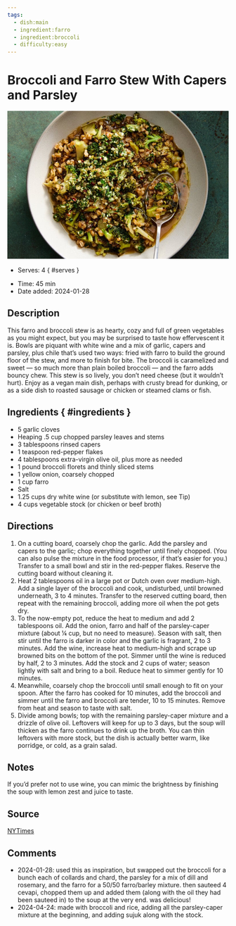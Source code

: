 ```yaml
---
tags:
  - dish:main
  - ingredient:farro
  - ingredient:broccoli
  - difficulty:easy
---
```

<!-- Tags can have colon, but no space around it -->

# Broccoli and Farro Stew With Capers and Parsley

![Recipe picture](../images/broccoli_farro_stew.jpg)

<!-- Serves has to be a single number, no dashes, but text is allowed after the
number (e.g., 24 cookies) -->
- Serves: 4
{ #serves }
<!-- Time is not parsed, so anything can be input here, and additional
values can be added (e.g., "active time", "cooking time", etc) -->
- Time: 45 min
- Date added: 2024-01-28

## Description

This farro and broccoli stew is as hearty, cozy and full of green vegetables as you might expect, but you may be surprised to taste how effervescent it is. Bowls are piquant with white wine and a mix of garlic, capers and parsley, plus chile that’s used two ways: fried with farro to build the ground floor of the stew, and more to finish for bite. The broccoli is caramelized and sweet — so much more than plain boiled broccoli — and the farro adds bouncy chew. This stew is so lively, you don’t need cheese (but it wouldn’t hurt). Enjoy as a vegan main dish, perhaps with crusty bread for dunking, or as a side dish to roasted sausage or chicken or steamed clams or fish.

## Ingredients { #ingredients }

<!-- Decimals are allowed, fractions are not. For ranges, use only a single dash
and no spaces between the numbers. -->

- 5 garlic cloves
- Heaping .5 cup chopped parsley leaves and stems
- 3 tablespoons rinsed capers
- 1 teaspoon red-pepper flakes
- 4 tablespoons extra-virgin olive oil, plus more as needed
- 1 pound broccoli florets and thinly sliced stems
- 1 yellow onion, coarsely chopped
- 1 cup farro
- Salt
- 1.25 cups dry white wine (or substitute with lemon, see Tip)
- 4 cups vegetable stock (or chicken or beef broth)

## Directions

<!-- If you have a direction that refers to a number of some ingredient, wrap
the number in asterisks and add `{.ingredient-num}` afterwards. For example,
write `Add 2 Tbsp oil to pan` as `Add *2*{.ingredient-num} to pan`. This allows
us to properly change the number when changing the serves value. -->

1. On a cutting board, coarsely chop the garlic. Add the parsley and capers to the garlic; chop everything together until finely chopped. (You can also pulse the mixture in the food processor, if that’s easier for you.) Transfer to a small bowl and stir in the red-pepper flakes. Reserve the cutting board without cleaning it.
2. Heat 2 tablespoons oil in a large pot or Dutch oven over medium-high. Add a single layer of the broccoli and cook, undisturbed, until browned underneath, 3 to 4 minutes. Transfer to the reserved cutting board, then repeat with the remaining broccoli, adding more oil when the pot gets dry.
3. To the now-empty pot, reduce the heat to medium and add 2 tablespoons oil. Add the onion, farro and half of the parsley-caper mixture (about ¼ cup, but no need to measure). Season with salt, then stir until the farro is darker in color and the garlic is fragrant, 2 to 3 minutes. Add the wine, increase heat to medium-high and scrape up browned bits on the bottom of the pot. Simmer until the wine is reduced by half, 2 to 3 minutes. Add the stock and 2 cups of water; season lightly with salt and bring to a boil. Reduce heat to simmer gently for 10 minutes.
4. Meanwhile, coarsely chop the broccoli until small enough to fit on your spoon. After the farro has cooked for 10 minutes, add the broccoli and simmer until the farro and broccoli are tender, 10 to 15 minutes. Remove from heat and season to taste with salt.
5. Divide among bowls; top with the remaining parsley-caper mixture and a drizzle of olive oil. Leftovers will keep for up to 3 days, but the soup will thicken as the farro continues to drink up the broth. You can thin leftovers with more stock, but the dish is actually better warm, like porridge, or cold, as a grain salad.

## Notes

<!-- Delete section if no additional notes -->

If you’d prefer not to use wine, you can mimic the brightness by finishing the soup with lemon zest and juice to taste.

## Source

[NYTimes](https://cooking.nytimes.com/recipes/1023896-broccoli-and-farro-stew-with-capers-and-parsley)

## Comments

- 2024-01-28: used this as inspiration, but swapped out the broccoli for a bunch each of collards and chard, the parsley for a mix of dill and rosemary, and the farro for a 50/50 farro/barley mixture. then sauteed 4 cevapi, chopped them up and added them (along with the oil they had been sauteed in) to the soup at the very end. was delicious!
- 2024-04-24: made with broccoli and rice, adding all the parsley-caper mixture at the beginning, and adding sujuk along with the stock. 
